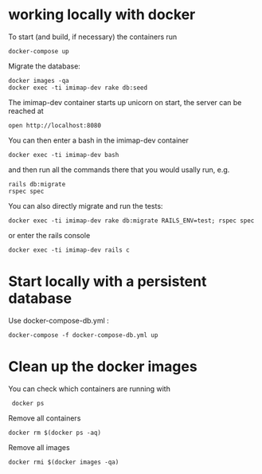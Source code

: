 working locally with docker
=================================

To start (and build, if necessary) the containers run

    docker-compose up

Migrate the database:

    docker images -qa
    docker exec -ti imimap-dev rake db:seed


The imimap-dev container starts up unicorn on start, the server can be reached at

    open http://localhost:8080

You can then enter a bash in the imimap-dev container

    docker exec -ti imimap-dev bash

and then run all the commands there that you would usally run, e.g.

    rails db:migrate
    rspec spec

You can also directly migrate and run the tests:

    docker exec -ti imimap-dev rake db:migrate RAILS_ENV=test; rspec spec

or enter the rails console

    docker exec -ti imimap-dev rails c



Start locally with a persistent database
=================================

Use docker-compose-db.yml :

    docker-compose -f docker-compose-db.yml up



Clean up the docker images
=================================

You can check which containers are running with

     docker ps

Remove all containers

    docker rm $(docker ps -aq)

Remove all images

    docker rmi $(docker images -qa)
